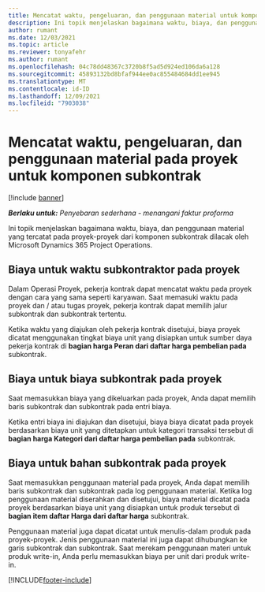 ```yaml
---
title: Mencatat waktu, pengeluaran, dan penggunaan material untuk komponen subkontrak
description: Ini topik menjelaskan bagaimana waktu, biaya, dan penggunaan material yang tercatat pada proyek-proyek dari komponen subkontrak dilacak oleh Microsoft Dynamics 365 Project Operations.
author: rumant
ms.date: 12/03/2021
ms.topic: article
ms.reviewer: tonyafehr
ms.author: rumant
ms.openlocfilehash: 04c78dd48367c3720b8f5ad5d924ed106da6a128
ms.sourcegitcommit: 45893132bd8bfaf944ee0ac855484684dd1ee945
ms.translationtype: MT
ms.contentlocale: id-ID
ms.lasthandoff: 12/09/2021
ms.locfileid: "7903038"
---
```

# <a name="recording-time-expenses-and-material-usage-on-projects-for-subcontracted-components"></a>Mencatat waktu, pengeluaran, dan penggunaan material pada proyek untuk komponen subkontrak

[!include [banner](../../includes/dataverse-preview.md)]

_**Berlaku untuk:** Penyebaran sederhana - menangani faktur proforma_

Ini topik menjelaskan bagaimana waktu, biaya, dan penggunaan material yang tercatat pada proyek-proyek dari komponen subkontrak dilacak oleh Microsoft Dynamics 365 Project Operations.

## <a name="costing-for-subcontractor-time-on-projects"></a>Biaya untuk waktu subkontraktor pada proyek
Dalam Operasi Proyek, pekerja kontrak dapat mencatat waktu pada proyek dengan cara yang sama seperti karyawan. Saat memasuki waktu pada proyek dan / atau tugas proyek, pekerja kontrak dapat memilih jalur subkontrak dan subkontrak tertentu.

Ketika waktu yang diajukan oleh pekerja kontrak disetujui, biaya proyek dicatat menggunakan tingkat biaya unit yang disiapkan untuk sumber daya pekerja kontrak di **bagian harga Peran dari daftar harga pembelian pada** subkontrak.

## <a name="costing-for-subcontracted-expenses-on-projects"></a>Biaya untuk biaya subkontrak pada proyek
Saat memasukkan biaya yang dikeluarkan pada proyek, Anda dapat memilih baris subkontrak dan subkontrak pada entri biaya. 

Ketika entri biaya ini diajukan dan disetujui, biaya biaya dicatat pada proyek berdasarkan biaya unit yang ditetapkan untuk kategori transaksi tersebut di **bagian harga Kategori dari daftar harga pembelian pada** subkontrak.

## <a name="costing-for-subcontracted-materials-on-projects"></a>Biaya untuk bahan subkontrak pada proyek
Saat memasukkan penggunaan material pada proyek, Anda dapat memilih baris subkontrak dan subkontrak pada log penggunaan material. Ketika log penggunaan material diserahkan dan disetujui, biaya material dicatat pada proyek berdasarkan biaya unit yang disiapkan untuk produk tersebut di **bagian item daftar Harga dari daftar harga** subkontrak.

Penggunaan material juga dapat dicatat untuk menulis-dalam produk pada proyek-proyek. Jenis penggunaan material ini juga dapat dihubungkan ke garis subkontrak dan subkontrak. Saat merekam penggunaan materi untuk produk write-in, Anda perlu memasukkan biaya per unit dari produk write-in. 


[!INCLUDE[footer-include](../../includes/footer-banner.md)]
